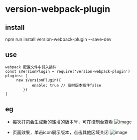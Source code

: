 # version-webpack-plugin
## install
npm run install version-webpack-plugin --save-dev
## use
```
webpack 配置文件中引入插件
const sVersionPlugin = require('version-webpack-plugin')
plugins: [
     new sVersionPlugin({
            enable: true // 临时版本插件false
        })
]
```
## eg

- 每次打包会生成新的递增的版本号，可在控制台查看
![image]()

- 页面效果，单击icon展示版本，点击其他区域关闭
![image]()
